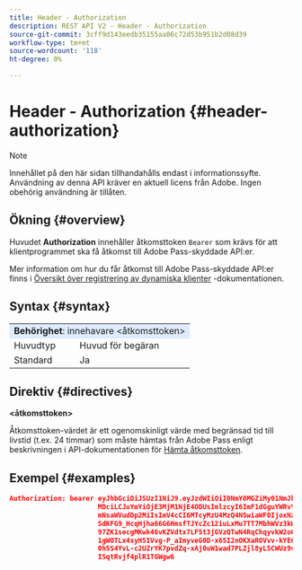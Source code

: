 ```yaml
---
title: Header - Authorization
description: REST API V2 - Header - Authorization
source-git-commit: 3cff9d143eedb35155aa06c72d53b951b2d08d39
workflow-type: tm+mt
source-wordcount: '118'
ht-degree: 0%

---
```



# Header - Authorization {#header-authorization}

>[!NOTE]
>
> Innehållet på den här sidan tillhandahålls endast i informationssyfte. Användning av denna API kräver en aktuell licens från Adobe. Ingen obehörig användning är tillåten.

## Ökning {#overview}

Huvudet <b>Authorization</b> innehåller åtkomsttoken `Bearer` som krävs för att klientprogrammet ska få åtkomst till Adobe Pass-skyddade API:er.

Mer information om hur du får åtkomst till Adobe Pass-skyddade API:er finns i [Översikt över registrering av dynamiska klienter](../../../dcr-api/dynamic-client-registration-overview.md) -dokumentationen.

## Syntax {#syntax}

<table>
   <tr>
      <td style="background-color: #DEEBFF;" colspan="2"><b>Behörighet</b>: innehavare &lt;åtkomsttoken&gt;</td>
   </tr>
   <tr>
      <td>Huvudtyp</td>
      <td>Huvud för begäran</td>
   </tr>
   <tr>
      <td>Standard</td>
      <td>Ja</td>
   </tr>
</table>

## Direktiv {#directives}

<b>&lt;åtkomsttoken></b>

Åtkomsttoken-värdet är ett ogenomskinligt värde med begränsad tid till livstid (t.ex. 24 timmar) som måste hämtas från Adobe Pass enligt beskrivningen i API-dokumentationen för [Hämta åtkomsttoken](../../../dcr-api/apis/dynamic-client-registration-apis-retrieve-access-token.md).

## Exempel {#examples}

```JSON
Authorization: bearer eyJhbGciOiJSUzI1NiJ9.eyJzdWIiOiI0NmY0MGZiMy01NmJkLTQyYTktOTExYS02YmZmNmEyZmY0
                      MDciLCJuYmYiOjE3MjM1NjE4ODUsImlzcyI6ImF1dGguYWRvYmUuY29tIiwic2NvcGVzIjoiYXBpO
                      mNsaWVudDp2MiIsImV4cCI6MTcyMzU4MzQ4NSwiaWF0IjoxNzIzNTYxODg1fQ.aZUZqwN2fCqNXgX
                      SdKFG9_HcqHjha66G6HmsfTJYcZc12iuLxMu7TT7MbhWVz3kW1jRqgJv8PHhrFSBL5_dgJ1PRSuDg
                      97ZK1secgMKwk46vKZVdtx7LF5t3jGVzQTwN4RqChqyvkW2o67KxVk5xarwJtwB2fwhX_732CYDcv
                      1gWOTLx4xyH5IVvg-P_aImyveG0D-x65I2nOKXaROVvv-kYE6B9OQv_-JBGj72R_yS2AyJQC0R_im
                      0h5S4YvL-c2UZrYK7pvdZq-xAj0uW1wad7PLZjl8yL5CWUz9vzQk2Cmj8adsydjb0u0P3aFrJ0HE9
                      ISqtRvjf4plR1TGWgw6
```

